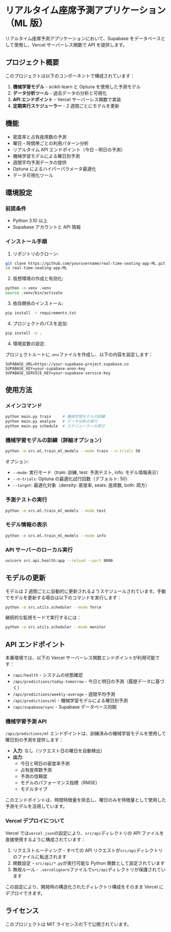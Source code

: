 # リアルタイム座席予測アプリケーション（ML 版）

リアルタイム座席予測アプリケーションにおいて、Supabase をデータベースとして使用し、Vercel サーバーレス関数で API を提供します。

## プロジェクト概要

このプロジェクトは以下のコンポーネントで構成されています：

1. **機械学習モデル** - scikit-learn と Optuna を使用した予測モデル
2. **データ分析ツール** - 過去データの分析と可視化
3. **API エンドポイント** - Vercel サーバーレス関数で実装
4. **定期実行スケジューラー** - 2 週間ごとにモデルを更新

## 機能

- 密度率と占有座席数の予測
- 曜日・時間帯ごとの利用パターン分析
- リアルタイム API エンドポイント（今日・明日の予測）
- 機械学習モデルによる曜日別予測
- 週間平均予測データの提供
- Optuna によるハイパーパラメータ最適化
- データ可視化ツール

## 環境設定

### 前提条件

- Python 3.10 以上
- Supabase アカウントと API 情報

### インストール手順

1. リポジトリのクローン:

```bash
git clone https://github.com/yourusername/real-time-seating-app-ML.git
cd real-time-seating-app-ML
```

2. 仮想環境の作成と有効化:

```bash
python -m venv .venv
source .venv/bin/activate
```

3. 依存関係のインストール:

```bash
pip install -r requirements.txt
```

4. プロジェクトのパスを追加:

```bash
pip install -e .
```

4. 環境変数の設定:

プロジェクトルートに`.env`ファイルを作成し、以下の内容を設定します：

```
SUPABASE_URL=https://your-supabase-project.supabase.co
SUPABASE_KEY=your-supabase-anon-key
SUPABASE_SERVICE_KEY=your-supabase-service-key
```

## 使用方法

### メインコマンド

```bash
python main.py train     # 機械学習モデルの訓練
python main.py analyze   # データ分析の実行
python main.py schedule  # スケジューラーの実行
```

### 機械学習モデルの訓練（詳細オプション）

```bash
python -m src.ml.train_ml_models --mode train --n-trials 50
```

オプション:

- `--mode`: 実行モード（train: 訓練, test: 予測テスト, info: モデル情報表示）
- `--n-trials`: Optuna の最適化試行回数（デフォルト: 50）
- `--target`: 最適化対象（density: 密度率, seats: 座席数, both: 両方）

### 予測テストの実行

```bash
python -m src.ml.train_ml_models --mode test
```

### モデル情報の表示

```bash
python -m src.ml.train_ml_models --mode info
```

### API サーバーのローカル実行

```bash
uvicorn src.api.health:app --reload --port 8000
```

## モデルの更新

モデルは 2 週間ごとに自動的に更新されるようスケジュールされています。手動でモデルを更新する場合は以下のコマンドを実行します：

```bash
python -m src.utils.scheduler --mode force
```

継続的な監視モードで実行するには：

```bash
python -m src.utils.scheduler --mode monitor
```

## API エンドポイント

本番環境では、以下の Vercel サーバーレス関数エンドポイントが利用可能です：

- `/api/health` - システムの状態確認
- `/api/predictions/today-tomorrow` - 今日と明日の予測（履歴データに基づく）
- `/api/predictions/weekly-average` - 週間平均予測
- `/api/predictions/ml` - 機械学習モデルによる曜日別予測
- `/api/supabase/sync` - Supabase データベース同期

### 機械学習予測 API

`/api/predictions/ml` エンドポイントは、訓練済みの機械学習モデルを使用して曜日別の予測を提供します：

- **入力**: なし（リクエスト日の曜日を自動検出）
- **出力**:
  - 今日と明日の密度率予測
  - 占有座席数予測
  - 予測の信頼度
  - モデルのパフォーマンス指標（RMSE）
  - モデルタイプ

このエンドポイントは、時間特徴量を除去し、曜日のみを特徴量として使用した予測モデルを活用しています。

### Vercel デプロイについて

Vercel では`vercel.json`の設定により、`src/api`ディレクトリの API ファイルを直接使用するように構成されています：

1. リクエストルーティング - すべての API リクエストが`src/api`ディレクトリのファイルに転送されます
2. 関数設定 - `src/api/*.py`が実行可能な Python 関数として設定されています
3. 無視ルール - `.vercelignore`ファイルで`src/api`ディレクトリが保護されています

この設定により、開発時の構造化されたディレクトリ構成をそのまま Vercel にデプロイできます。

## ライセンス

このプロジェクトは MIT ライセンスの下で公開されています。
